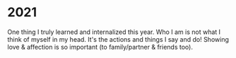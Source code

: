 # 2021

One thing I truly learned and internalized this year. Who I am is not what I think of myself in my head. It's the actions and things I say and do! Showing love & affection is so important (to family/partner & friends too).
